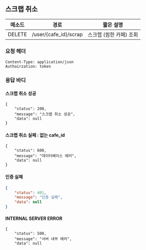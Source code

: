##  스크랩 취소

| 메소드 | 경로                  | 짧은 설명               |
| ------ | --------------------- | ----------------------- |
| DELETE | /user/{cafe_id}/scrap | 스크랩 (찜한 카페) 조회 |

### 요청 헤더

```
Content-Type: application/json
Authoirzation: token
```

### 응답 바디

#### 스크랩 취소 성공

```
{
    "status": 200,
    "message": "스크랩 취소 성공",
    "data": null
}
```

#### 스크랩 취소 실패 : 없는 cafe_id 

```
{
    "status": 600,
    "message": "데이터베이스 에러",
    "data": null
}
```

#### 인증 실패

```json
{
    "status": 401,
    "message": "인증 실패",
    "data": null
}
```

#### INTERNAL SERVER ERROR

```
{
    "status": 500,
    "message": "서버 내부 에러",
    "data": null

```

